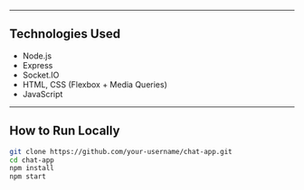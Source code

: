 
---

##  Technologies Used

- Node.js
- Express
- Socket.IO
- HTML, CSS (Flexbox + Media Queries)
- JavaScript

---

##  How to Run Locally

```bash
git clone https://github.com/your-username/chat-app.git
cd chat-app
npm install
npm start
